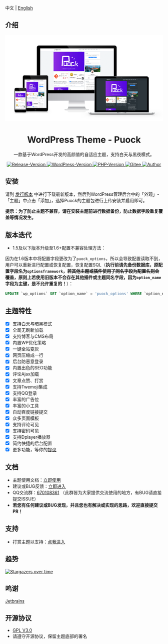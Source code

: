 中文 | [English](./README_EN.md)
## 介绍
![cover](./cover.png)

<div align="center">
    <h1>WordPress Theme - Puock</h1>
    <p>一款基于WordPress开发的高颜值的自适应主题，支持白天与黑夜模式。</p>
      <a href="https://github.com/Licoy/wordpress-theme-puock/releases/latest">
        <img src="https://img.shields.io/github/v/release/Licoy/wordpress-theme-puock.svg?logo=git&style=for-the-badge" alt="Release-Version">
      </a>
    <a href="https://github.com/Licoy/wordpress-theme-puock">
        <img src="https://img.shields.io/badge/WordPress-V5.0+-0099CC.svg?logo=wordpress&style=for-the-badge" alt="WordPress-Version">
      </a>
    <a href="https://github.com/Licoy/wordpress-theme-puock">
        <img src="https://img.shields.io/badge/PHP-V7.0+-666699.svg?logo=php&style=for-the-badge" alt="PHP-Version">
      </a>
     <a href="https://gitee.com/licoy/wordpress-theme-puock">
        <img src="https://img.shields.io/badge/Gitee-%E7%A0%81%E4%BA%91-CC3333.svg?style=for-the-badge" alt="Gitee">
      </a>
    <a href="https://github.com/Licoy">
        <img src="https://img.shields.io/badge/author-Licoy-ff69b4.svg?style=for-the-badge" alt="Author">
      </a>
</div>

## 安装
请到 [发行版本](https://github.com/Licoy/wordpress-theme-puock/releases) 中进行下载最新版本，然后到WordPress管理后台中的「外观」-「主题」中点击「添加」，选择Puock的主题包进行上传安装并启用即可。

**提示：为了防止主题不兼容，请在安装主题前进行数据备份，防止数据字段重复覆盖等情况发生。**

## 版本迭代
- 1.5及以下版本升级至1.6+配置不兼容处理方法：

因为在1.6版本中将配置字段更改为了`puock_options`，所以会导致配置读取不到，用户可以重新进行配置或恢复配置，恢复配置SQL（**执行前请先备份数据库，原配置字段名为`optionsframework`，~~若其他主题或插件使用了同名字段为配置名则会覆盖~~，原则上若使用旧版本不会存在其他插件或主题同名字段，因为`option_name`字段为主键，是不允许重复的！**）：
```sql
UPDATE `wp_options` SET `option_name` = 'puock_options' WHERE `option_name` = 'optionsframework'
```
  
## 主题特性
- [x] 支持白天与暗黑模式
- [x] 全局无刷新加载
- [x] 支持博客与CMS布局
- [x] 内置WP优化策略
- [x] 一键全站变灰
- [x] 网页压缩成一行
- [x] 后台防恶意登录
- [x] 内置出色的SEO功能
- [x] 评论Ajax加载
- [x] 文章点赞、打赏
- [x] 支持Twemoji集成
- [x] 支持QQ登录
- [x] 丰富的广告位
- [x] 丰富的小工具
- [x] 自动百度链接提交
- [x] 众多页面模板
- [x] 支持评论可见
- [x] 支持密码可见
- [x] 支持Dplayer播放器
- [x] 简约快捷的后台配置
- [x] 更多功能，等你的[提议](https://github.com/Licoy/wordpress-theme-puock/issues)
## 文档
- 主题使用文档：[立即使用](https://www.licoy.cn/puock-doc.html)
- 建议或BUG反馈：[立即进入](https://github.com/Licoy/wordpress-theme-puock/issues)
- QQ交流群：[670108361](https://qm.qq.com/cgi-bin/qm/qr?k=Zysuv0HRAYFmSSP_m_-li-Fwn7yMkp1S&jump_from=webapi) （此群皆为大家提供交流使用的地方，有BUG请直接提交ISSUE）
- **若您有任何建议或BUG发现，并且您也有解决或实现的思路，欢迎直接提交PR！**
## 支持
- 打赏主题以支持：[点我进入](https://licoy.cn/go/zs/)
## 趋势
[![Stargazers over time](https://starchart.cc/Licoy/wordpress-theme-puock.svg)](https://starchart.cc/Licoy/wordpress-theme-puock)
## 鸣谢
[Jetbrains](https://www.jetbrains.com/?from=wordpress-theme-puock)
## 开源协议
- [GPL V3.0](./LICENSE)
- 请遵守开源协议，保留主题底部的署名
